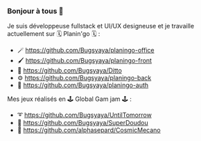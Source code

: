 ### Bonjour à tous 👋

Je suis développeuse fullstack et UI/UX designeuse et je travaille actuellement sur 🗓 Planin'go 🗓 :

- 🪄 https://github.com/Bugsyaya/planingo-office
- 🖌 https://github.com/Bugsyaya/planingo-front
- 🎨 https://github.com/Bugsyaya/Ditto
- ⚙️ https://github.com/Bugsyaya/planingo-back
- 🔐 https://github.com/Bugsyaya/planingo-auth


Mes jeux réalisés en 🕹 Global Gam jam 🕹 :

- ➰ https://github.com/Bugsyaya/UntilTomorrow
- 🧸 https://github.com/Bugsyaya/SuperDoudou
- 🚀 https://github.com/alphasepard/CosmicMecano



<!--
**Bugsyaya/Bugsyaya** is a ✨ _special_ ✨ repository because its `README.md` (this file) appears on your GitHub profile.

Here are some ideas to get you started:

- 🔭 I’m currently working on ...
- 🌱 I’m currently learning ...
- 👯 I’m looking to collaborate on ...
- 🤔 I’m looking for help with ...
- 💬 Ask me about ...
- 📫 How to reach me: ...
- 😄 Pronouns: ...
- ⚡ Fun fact: ...
-->

